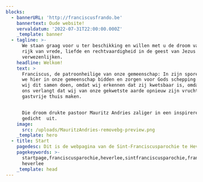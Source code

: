 ```yaml
---
blocks:
  - bannerURL: 'http://franciscusfrando.be'
    bannertext: Oude website!
    vervaldatum: '2022-07-31T22:00:00.000Z'
    _template: banner
  - tagline: >-
      We staan graag voor u ter beschikking en willen met u de droom van een
      rijk van vrede, liefde en rechtvaardigheid in de geest van Jezus helpen
      verwezenlijken. 
    headline: Welkom!
    text: >
      Franciscus, de patroonheilige van onze gemeenschap: In zijn sporen willen
      we hier in onze gemeenschap bidden en zorgen voor Gods schepping. Laten
      wij dit samen doen, omdat wij erkennen dat zij kwetsbaar is, omdat God van
      ons verlangt dat wij van onze gekwetste aarde opnieuw zijn vruchtbare en
      gastvrije thuis maken.


      Die droom drukte pastoor Mauritz Andries zaliger in een inspirerend
      gedicht  uit.
    image:
      src: /uploads/MauritzAndries-removebg-preview.png
    _template: hero
  - title: Start
    pagedesc: Dit is de webpagina van de Sint-Franciscusparochie te Heverlee.
    pagekeywords: >-
      startpage,franciscusparochie,heverlee,sintfranciscusparochie,franciscusparochie
      heverlee
    _template: head
---
```


